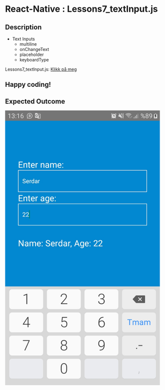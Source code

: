 # React-Native : Lessons7_textInput.js 

## Description
- Text Inputs
    - multiline
    - onChangeText
    - placeholder
    - keyboardType

Lessons7_textInput.js: [Klikk på meg](https://github.com/serdardurmus/React-Native-koder/blob/main/learnReactNative/src/Lessons7_textInput.js)


## Happy coding!

## Expected Outcome

![Lessons7_textInput.js](images/Lessons7/Lessons7.jpg)